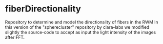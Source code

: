 # fiberDirectionality
Repository to determine and model the directionality of fibers in the RWM
In this version of the "spherecluster" repository by clara-labs we modified slightly the source-code to accept as input the light intensity of the images after FFT.
